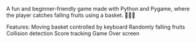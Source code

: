 A fun and beginner-friendly game made with Python and Pygame, where the player catches falling fruits using a basket. 🥭🍎🍌

Features:
Moving basket controlled by keyboard
Randomly falling fruits
Collision detection
Score tracking
Game Over screen
